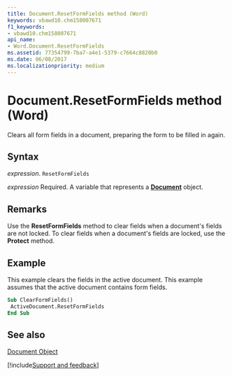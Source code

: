 ```yaml
---
title: Document.ResetFormFields method (Word)
keywords: vbawd10.chm158007671
f1_keywords:
- vbawd10.chm158007671
api_name:
- Word.Document.ResetFormFields
ms.assetid: 77354799-7ba7-a4e1-5379-c7664c8820b0
ms.date: 06/08/2017
ms.localizationpriority: medium
---
```



# Document.ResetFormFields method (Word)

Clears all form fields in a document, preparing the form to be filled in again.


## Syntax

_expression_. `ResetFormFields`

_expression_ Required. A variable that represents a **[Document](Word.Document.md)** object.


## Remarks

Use the **ResetFormFields** method to clear fields when a document's fields are not locked. To clear fields when a document's fields are locked, use the **Protect** method.


## Example

This example clears the fields in the active document. This example assumes that the active document contains form fields.


```vb
Sub ClearFormFields() 
 ActiveDocument.ResetFormFields 
End Sub
```


## See also


[Document Object](Word.Document.md)

[!include[Support and feedback](~/includes/feedback-boilerplate.md)]